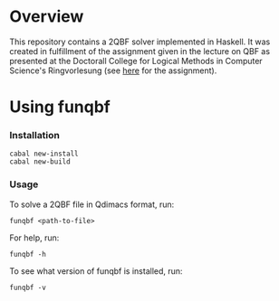 # Overview

This repository contains a 2QBF solver implemented in Haskell. It was created in fulfillment of the assignment given in the lecture on QBF as presented at the Doctorall College for Logical Methods in Computer Science's Ringvorlesung (see [here](http://fmv.jku.at/ringvorlesung/) for the assignment).

# Using funqbf
### Installation
```
cabal new-install
cabal new-build
``` 

### Usage
To solve a 2QBF file in Qdimacs format, run:
```
funqbf <path-to-file>
``` 

For help, run:
```
funqbf -h
``` 

To see what version of funqbf is installed, run:

```
funqbf -v
``` 